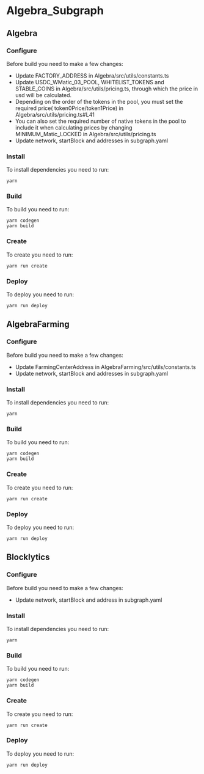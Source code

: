 # Algebra_Subgraph

## Algebra

### Configure

Before build you need to make a few changes: 

* Update FACTORY_ADDRESS in Algebra/src/utils/constants.ts
* Update USDC_WMatic_03_POOL,  WHITELIST_TOKENS and STABLE_COINS in Algebra/src/utils/pricing.ts, through which the price in usd will be calculated.
* Depending on the order of the tokens in the pool, you must set the required price( token0Price/token1Price) in Algebra/src/utils/pricing.ts#L41
* You can also set the required number of native tokens in the pool to include it when calculating prices by changing MINIMUM_Matic_LOCKED in Algebra/src/utils/pricing.ts
* Update network, startBlock and addresses in subgraph.yaml

### Install

To install dependencies you need to run:
```
yarn
```
### Build

To build you need to run:
```
yarn codegen
yarn build
```

### Create

To create you need to run:
```
yarn run create
```

### Deploy

To deploy you need to run:
```
yarn run deploy
```

## AlgebraFarming

### Configure

Before build you need to make a few changes:

* Update FarmingCenterAddress in AlgebraFarming/src/utils/constants.ts
* Update network, startBlock and addresses in subgraph.yaml

### Install

To install dependencies you need to run:
```
yarn
```
### Build

To build you need to run:
```
yarn codegen
yarn build
```

### Create

To create you need to run:
```
yarn run create
```

### Deploy

To deploy you need to run:
```
yarn run deploy
```

## Blocklytics

### Configure

Before build you need to make a few changes:

* Update network, startBlock and address in subgraph.yaml

### Install

To install dependencies you need to run:
```
yarn
```
### Build

To build you need to run:
```
yarn codegen
yarn build
```

### Create

To create you need to run:
```
yarn run create
```

### Deploy

To deploy you need to run:
```
yarn run deploy
```
